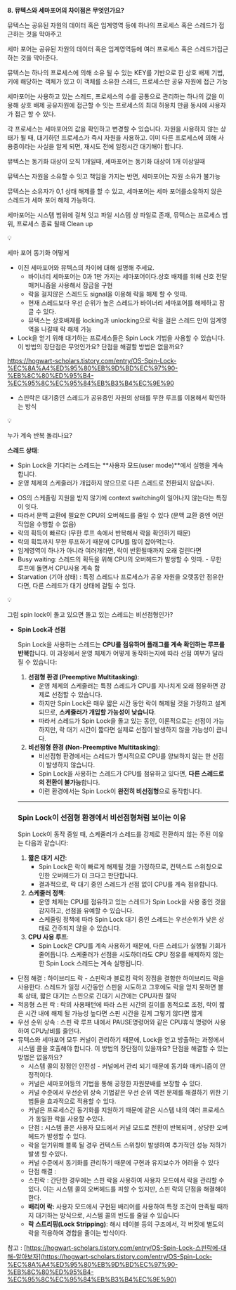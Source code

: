 **8. 뮤텍스와 세마포어의 차이점은 무엇인가요?**

뮤텍스는 공유된 자원의 데이터 혹은 임계영역 등에 하나의 프로세스 혹은 스레드가 접근하는 것을 막아주고

세마 포어는 공유된 자원의 데이터 혹은 임계영역등에  여러 프로세스 혹은 스레드가접근하는 것을 막아준다.

 뮤텍스는 하나의 프로세스에 의해 소유 될 수 있는 KEY를 기반으로 한 상호 배제 기법, 키에 해당하는 객체가 있고 이 객체를 소유한 스레드, 프로세스만 공유 자원에 접근 가능

세마포어는 사용하고 있는 스레드, 프로세스의 수를 공통으로 관리하는 하나의 값을 이용해 상호 배제 공유자원에 접근할 수 잇는 프로세스의 최대 허용치 만큼 동시에 사용자가 접근 할 수 있다.

각 프로세스는 세마포어의 값을 확인하고 변경할 수 있습니다.
자원을 사용하지 않는 상태가 될 때, 대기하던 프로세스가 즉시 자원을 사용하고. 이미 다른 프로세스에 의해 사용중이라는 사실을 알게 되면, 재시도 전에 일정시간 대기해야 합니다.

뮤텍스는 동기화 대상이 오직 1개일때, 세마포어는 동기화 대상이 1개 이상일때

뮤텍스는 자원을 소유할 수 잇고 책임을 가지는 반면, 세마포어는 자원 소유가 불가능

뮤텍스는 소유자가 0,1 상태 해제를 할 수 있고, 세마포어는 세마 포어를소유하지 않은 스레드가 세마 포어 해제 가능하다.

세마포어는 시스템 범위에 걸쳐 잇고  파일 시스템 상 파일로 존재, 뮤텍스는 프로세스 범위, 프로세스 종료 될때 Clean up 

<aside>
💡

세마 포어 동기화 어떻게 

</aside>

- 이진 세마포어와 뮤텍스의 차이에 대해 설명해 주세요.
    - 바이너리 세마포어는 0과 1만 가지는 세마포어이다.상호 배제를 위해 신호 전달 매커니즘을 사용해서 잠금을 구현
    - 락을 걸지않은 스레드도 signal을 이용해 락을 해제 할 수 잇따.
    - 현재 스레드보다 우선 순위가 높은 스레드가 바이너리 세마포어를 해제하고 잠글 수 있다.
    - 뮤텍스는 상호배제를 locking과 unlocking으로 락을 걸은 스레드 만이 임계영역을 나갈때 락 해제 가능
- Lock을 얻기 위해 대기하는 프로세스들은 Spin Lock 기법을 사용할 수 있습니다. 이 방법의 장단점은 무엇인가요? 단점을 해결할 방법은 없을까요?

https://hogwart-scholars.tistory.com/entry/OS-Spin-Lock-%EC%8A%A4%ED%95%80%EB%9D%BD%EC%97%90-%EB%8C%80%ED%95%B4-%EC%95%8C%EC%95%84%EB%B3%B4%EC%9E%90

- 스핀락은 대기중인 스레드가 공유중인 자원의 상태를 무한 루프를 이용해서 확인하는 방식

<aside>
💡

누가 계속 반복 돌리나요?

**스레드 상태**:

- Spin Lock을 기다리는 스레드는 **사용자 모드(user mode)**에서 실행을 계속합니다.
- 운영 체제의 스케줄러가 개입하지 않으므로 다른 스레드로 전환되지 않습니다.
</aside>

- OS의 스케줄링 지원을 받지 않기에 context switching이 일어나지 않는다는 특징이 잇다.
- 따라서 문맥 교환에 필요한 CPU의 오버헤드를 줄일 수 있다 (문맥 교환 중엔 어떤 작업을 수행할 수 없음)
- 락의 획득이 빠르다 (무한 루프 속에서 반복해서 락을 확인하기 때문)
- 락의 획득까지 무한 루프하기 때문에 CPU를 많이 잡아먹는다.
- 임계영역이 하나가 아니라 여러개라면, 락이 반환될때까지 오래 걸린다면
- Busy waiting: 스레드의 획득을 위해 CPU의 오버헤드가 발생할 수 잇따. - 무한 루프에 돌면서 CPU사용 계속 함
- Starvation (기아 상태) :  특정 스레드나 프로세스가 공유 자원을 오랫동안 점유한다면, 다른 스레드가 대기 상태에 걸릴 수 있다.

<aside>
💡

그럼 spin lock이 돌고 있으면 돌고 있는 스레드는 비선점형인가?

- **Spin Lock과 선점**
    
    Spin Lock을 사용하는 스레드는 **CPU를 점유하며 플래그를 계속 확인하는 루프를 반복**합니다. 이 과정에서 운영 체제가 어떻게 동작하는지에 따라 선점 여부가 달라질 수 있습니다:
    
    1. **선점형 환경 (Preemptive Multitasking)**:
        - 운영 체제의 스케줄러는 특정 스레드가 CPU를 지나치게 오래 점유하면 강제로 선점할 수 있습니다.
        - 하지만 Spin Lock은 매우 짧은 시간 동안 락이 해제될 것을 가정하고 설계되므로, **스케줄러가 개입할 가능성이 낮습니다**.
        - 따라서 스레드가 Spin Lock을 돌고 있는 동안, 이론적으로는 선점이 가능하지만, 락 대기 시간이 짧다면 실제로 선점이 발생하지 않을 가능성이 큽니다.
    2. **비선점형 환경 (Non-Preemptive Multitasking)**:
        - 비선점형 환경에서는 스레드가 명시적으로 CPU를 양보하지 않는 한 선점이 발생하지 않습니다.
        - Spin Lock을 사용하는 스레드가 CPU를 점유하고 있다면, **다른 스레드로의 전환이 불가능**합니다.
        - 이런 환경에서는 Spin Lock이 **완전히 비선점형**으로 동작합니다.
    
    ---
    
    ### **Spin Lock이 선점형 환경에서 비선점형처럼 보이는 이유**
    
    Spin Lock이 동작 중일 때, 스케줄러가 스레드를 강제로 전환하지 않는 주된 이유는 다음과 같습니다:
    
    1. **짧은 대기 시간**:
        - Spin Lock은 락이 빠르게 해제될 것을 가정하므로, 컨텍스트 스위칭으로 인한 오버헤드가 더 크다고 판단합니다.
        - 결과적으로, 락 대기 중인 스레드가 선점 없이 CPU를 계속 점유합니다.
    2. **스케줄러 정책**:
        - 운영 체제는 CPU를 점유하고 있는 스레드가 Spin Lock을 사용 중인 것을 감지하고, 선점을 유예할 수 있습니다.
        - 스케줄링 정책에 따라 Spin Lock 대기 중인 스레드는 우선순위가 낮은 상태로 간주되지 않을 수 있습니다.
    3. **CPU 사용 루프**:
        - Spin Lock은 CPU를 계속 사용하기 때문에, 다른 스레드가 실행될 기회가 줄어듭니다. 스케줄러가 선점을 시도하더라도 CPU 점유를 해제하지 않는 한 Spin Lock 스레드는 계속 실행됩니다.
</aside>

- 단점 해결  : 하이브리드 락  - 스핀락과 블로킹 락의 장점을 결합한 하이브리드 락을 사용한다.
스레드가 일정 시간동안 스핀을 시도하고 그후에도 락을 얻지 못하면 블록 상태, 짧은 대기는 스핀으로 긴대기 시간에는 CPU자원 절약
- 적응형 스핀 락 : 락의 사용패턴에 따라 스핀 시간의 길이를 동적으로 조정, 락이 짧은 시간 내에 해제 될 가능성 높다면 스핀 시간을 길게 그렇기 않다면 짧게
- 우선 순위 상속  : 스핀 락 루프 내에서 PAUSE명령어와 같은 CPU휴식 명령어 사용하여 CPU낭비를 줄인다.
- 뮤텍스와 세마포어 모두 커널이 관리하기 때문에, Lock을 얻고 방출하는 과정에서 시스템 콜을 호출해야 합니다. 이 방법의 장단점이 있을까요? 단점을 해결할 수 있는 방법은 없을까요?
    - 시스템 콜의 장점인 안전성 - 커널에서 관리 되기 때문에 동기화 매커니즘이 안정적이다.
    - 커널은 세마포어등의 기법을 통해 공정한 자원분배를 보장할 수 있다.
    - 커널 수준에서 우선순위 상속 기법같은 우선 순위 역전 문제를 해결하기 위한 기법들을 효과적으로 적용할 수 있다.
    - 커널은 프로세스간 동기화를 지원하기 때문에 같은 시스템 내의 여러 프로세스가 동일한 락을 사용할 수있다.
    - 단점 :  시스템 콜은 사용자 모드에서 커널 모드로 전환이 반복되며 , 상당한 오버헤드가 발생할 수 있다.
    - 락을 얻기위해 블록 될 경우 컨텍스트 스위칭이 발생하여 추가적인 성능 저하가 발생 할 수있다.
    - 커널 수준에서 동기화를 관리하기 때문에 구현과 유지보수가 어려울 수 있다
    - 단점 해결 :
    - 스핀락 : 간단한 경우에는 스핀 락을 사용하여 사용자 모드에서 락을 관리할 수 있다. 이는 시스템 콜의 오버헤드를 피할 수 있지만, 스핀 락의 단점을 해결해야 한다.
    - **배리어 락:** 사용자 모드에서 구현된 배리어를 사용하여 특정 조건이 만족될 때까지 대기하는 방식으로, 시스템 콜의 빈도를 줄일 수 있습니다
    - **락 스트리핑(Lock Stripping)**: 해시 테이블 등의 구조에서, 각 버킷에 별도의 락을 적용하여 경합을 줄이는 방식이다.

참고 : [https://hogwart-scholars.tistory.com/entry/OS-Spin-Lock-스핀락에-대해-알아보자](https://hogwart-scholars.tistory.com/entry/OS-Spin-Lock-%EC%8A%A4%ED%95%80%EB%9D%BD%EC%97%90-%EB%8C%80%ED%95%B4-%EC%95%8C%EC%95%84%EB%B3%B4%EC%9E%90)